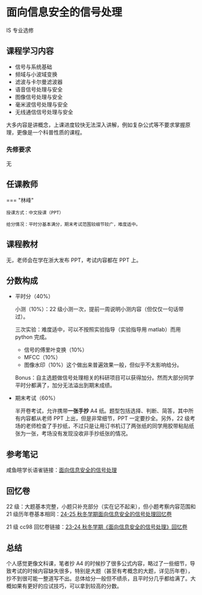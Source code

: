 # 面向信息安全的信号处理
<div class="badges">
<span class="badge is-badge">IS 专业选修</span>
</div>

## 课程学习内容

- 信号与系统基础
- 频域与小波域变换
- 滤波与卡尔曼滤波器
- 语音信号处理与安全
- 图像信号处理与安全
- 毫米波信号处理与安全
- 无线通信信号处理与安全

大多内容是讲概念，上课进度较快无法深入讲解，例如复杂公式等不要求掌握原理，更像是一个科普性质的课程。

### 先修要求

无

## 任课教师

=== "林峰"

    授课方式：中文授课（PPT）

    给分情况：平时分基本满分，期末考试范围较细节较广，难度适中。


## 课程教材

无，老师会在学在浙大发布 PPT，考试内容都在 PPT 上。

## 分数构成

* 平时分（40%）

    小测（10%）：22 级小测一次，提前一周说明小测内容（但仅仅一句话带过）。
    
    三次实验：难度适中，可以不按照实验指导（实验指导用 matlab）而用 python 完成。

    - 信号的傅里叶变换（10%）
    - MFCC（10%）
    - 图像水印（10%）这个做出来普遍效果一般，但似乎不太影响给分。

    Bonus：自主选题做信号处理相关的科研项目可以获得加分。然而大部分同学平时分都满了，加分无法溢出到期末成绩。

* 期末考试（60%）

    半开卷考试，允许携带**一张手抄** A4 纸。题型包括选择、判断、简答，其中所有内容都从老师 PPT 上出，但是非常细节，PPT 一定要抄全。另外，22 级考场的老师检查了手抄纸，不过只是让用订书机订了两张纸的同学用胶带粘贴纸张为一张，考场没有发现没收非手抄纸张的情况。

## 参考笔记

咸鱼暄学长语雀链接：[面向信息安全的信号处理](https://www.yuque.com/xianyuxuan/coding/signal_processing)

## 回忆卷

22 级：大题基本完整，小题只补充部分（实在记不起来），但小题考察内容范围和 21 级历年卷基本相同：[24-25 秋冬学期面向信息安全的信号处理回忆卷](SignalProcess-2425.pdf)

21 级 cc98 回忆卷链接：[23-24 秋冬学期《面向信息安全的信号处理》回忆卷](https://www.cc98.org/topic/5804600)

## 总结

个人感觉更像文科课，笔者抄 A4 的时候抄了很多公式内容，略过了一些细节，导致考试的时候内容缺失很多，特别是大题（甚至有考概念的大题，详见历年卷），抄不到很可能一整道写不出。总体给分一般但不绩杀，且平时分几乎都给满了。大概如果有更好的应试技巧，可以拿到较高的分数。
